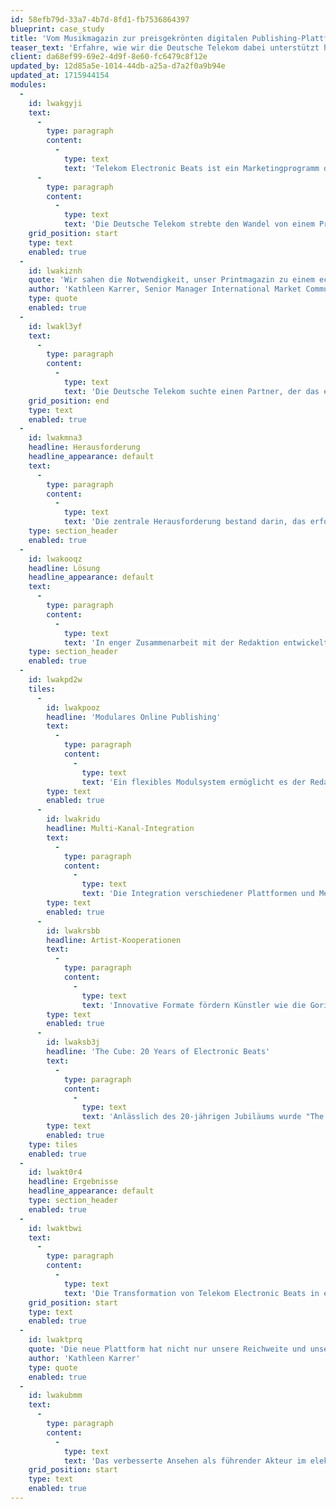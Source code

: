 ```yaml
---
id: 58efb79d-33a7-4b7d-8fd1-fb7536864397
blueprint: case_study
title: 'Vom Musikmagazin zur preisgekrönten digitalen Publishing-Plattform'
teaser_text: 'Erfahre, wie wir die Deutsche Telekom dabei unterstützt haben, ein traditionelles Printmagazin in eine agile, preisgekrönte digitale Plattform zu transformieren, die die elektronische Musik- und Kulturlandschaft Europas prägt.'
client: da68ef99-69e2-4d9f-8e60-fc6479c8f12e
updated_by: 12d85a5e-1014-44db-a25a-d7a2f0a9b94e
updated_at: 1715944154
modules:
  -
    id: lwakgyji
    text:
      -
        type: paragraph
        content:
          -
            type: text
            text: 'Telekom Electronic Beats ist ein Marketingprogramm der Deutschen Telekom, das sich auf elektronische Musik spezialisiert hat und Lifestyle-, Kunst-, Digital- und Modethemen abdeckt. Ursprünglich als TV- und Festivalreihe gestartet, wurde später das englischsprachige Electronic Beats Magazine als monothematische Print-Publikation veröffentlicht. Über die Jahre entwickelte sich Electronic Beats zu einer festen Bezugs- und Austauschplattform für Musikfans und Experten, die heute Europas erfolgreichste Musik-Community mit über 500.000 Mitgliedern ist.'
      -
        type: paragraph
        content:
          -
            type: text
            text: 'Die Deutsche Telekom strebte den Wandel von einem Printmagazin zu einer digitalen Plattform an, um tagesaktuelle Inhalte mit der redaktionellen Flexibilität und Designfreiheit des Print-Formats zu verbinden. Die bestehende Website basierte jedoch auf einem Blog, der nicht den Ansprüchen gerecht wurde.'
    grid_position: start
    type: text
    enabled: true
  -
    id: lwakiznh
    quote: 'Wir sahen die Notwendigkeit, unser Printmagazin zu einem echten Online-Magazin zu überführen, das die Dynamik und Vielfalt unserer Inhalte widerspiegelt. Unser Ziel war es, eine Plattform zu schaffen, die sowohl unseren redaktionellen Ambitionen gerecht wird als auch eine nahtlose User Experience bietet.'
    author: 'Kathleen Karrer, Senior Manager International Market Communications der Deutschen Telekom'
    type: quote
    enabled: true
  -
    id: lwakl3yf
    text:
      -
        type: paragraph
        content:
          -
            type: text
            text: 'Die Deutsche Telekom suchte einen Partner, der das erfolgreiche Magazin in eine umfassende digitale Plattform transformieren konnte.'
    grid_position: end
    type: text
    enabled: true
  -
    id: lwakmna3
    headline: Herausforderung
    headline_appearance: default
    text:
      -
        type: paragraph
        content:
          -
            type: text
            text: 'Die zentrale Herausforderung bestand darin, das erfolgreiche Print-Magazin Telekom Electronic Beats in eine umfassende Online-Plattform zu transformieren, die nicht nur die Designfreiheit und redaktionelle Flexibilität des gedruckten Formats bietet, sondern auch die dynamischen und multimedialen Möglichkeiten des digitalen Raums voll ausschöpft. Dies erforderte die Entwicklung eines benutzerfreundlichen, jedoch leistungsfähigen Content-Management-Systems, das es ermöglicht, schnell auf aktuelle Entwicklungen zu reagieren und diverse Medienformate wie Podcasts, Videos und DJ-Sets nahtlos zu integrieren. Zudem musste die Plattform so gestaltet werden, dass sie problemlos auf weitere internationale Märkte skalierbar ist, um die globale Reichweite der Marke zu vergrößern.'
    type: section_header
    enabled: true
  -
    id: lwakooqz
    headline: Lösung
    headline_appearance: default
    text:
      -
        type: paragraph
        content:
          -
            type: text
            text: 'In enger Zusammenarbeit mit der Redaktion entwickelten wir Telekom Electronic Beats zu einer digitalen Plattform weiter.'
    type: section_header
    enabled: true
  -
    id: lwakpd2w
    tiles:
      -
        id: lwakpooz
        headline: 'Modulares Online Publishing'
        text:
          -
            type: paragraph
            content:
              -
                type: text
                text: 'Ein flexibles Modulsystem ermöglicht es der Redaktion, für jedes Thema die passende Darstellungsform zu finden.'
        type: text
        enabled: true
      -
        id: lwakridu
        headline: Multi-Kanal-Integration
        text:
          -
            type: paragraph
            content:
              -
                type: text
                text: 'Die Integration verschiedener Plattformen und Medienformate war von Anfang an ein zentraler Aspekt. Die Plattform verknüpft Podcasts, Videos und visuelle Features nahtlos mit journalistischen Inhalten. Ein persistenter Music Player wurde entwickelt, um kuratierte Songs von SoundCloud und Deezer seitenübergreifend abzuspielen.'
        type: text
        enabled: true
      -
        id: lwakrsbb
        headline: Artist-Kooperationen
        text:
          -
            type: paragraph
            content:
              -
                type: text
                text: 'Innovative Formate fördern Künstler wie die Gorillaz und Billie Eilish: Ein eigener Video Player wurde für ein exklusives Konzert der Gorillaz entwickelt, und dynamische Artikel, die Inhalte aus dem Electronic Beats-Universum einbinden, begleiten eine Kampagne mit Billie Eilish.'
        type: text
        enabled: true
      -
        id: lwaksb3j
        headline: 'The Cube: 20 Years of Electronic Beats'
        text:
          -
            type: paragraph
            content:
              -
                type: text
                text: 'Anlässlich des 20-jährigen Jubiläums wurde "The Cube" entwickelt – eine immersive 360-Grad-Ausstellung, die eine Reise durch die Geschichte und Gegenwart der Musik und Popkultur ermöglicht. Die Ausstellung nutzt Technologie aus der Gaming-Industrie, um ein intuitives, immersives Erlebnis in 3D zu schaffen. Besucher können musikhistorische Video-Collagen, Beiträge von Künstlern und ein Community-Forum erkunden. "The Cube" soll haptische Kulturerlebnisse in der digitalen Welt ermöglichen und physische Events ergänzen.'
        type: text
        enabled: true
    type: tiles
    enabled: true
  -
    id: lwakt0r4
    headline: Ergebnisse
    headline_appearance: default
    type: section_header
    enabled: true
  -
    id: lwaktbwi
    text:
      -
        type: paragraph
        content:
          -
            type: text
            text: 'Die Transformation von Telekom Electronic Beats in eine digitale Plattform hat signifikante Verbesserungen in mehreren Schlüsselbereichen gebracht. Die Reichweite des Magazins wurde deutlich erweitert, indem die Plattform auf internationale Märkte skaliert wurde. Dieser Prozess hat nicht nur die Reichweite, sondern auch die Flexibilität der Inhaltsdarstellung verbessert, wodurch die Plattform in der Lage ist, medienadäquate Präsentationsmöglichkeiten zu bieten. Zudem wurde der Prozess des digitalen Content Publishings durch das neue System erheblich verschlankt, was der Redaktion ermöglicht, schneller und effizienter auf aktuelle Ereignisse zu reagieren.'
    grid_position: start
    type: text
    enabled: true
  -
    id: lwaktprq
    quote: 'Die neue Plattform hat nicht nur unsere Reichweite und unser Ansehen in der Musikwelt gesteigert, sondern auch die Art und Weise revolutioniert, wie wir mit unserer Community interagieren. Die Flexibilität und die visuelle Qualität unserer digitalen Präsenz haben uns mehrfach Auszeichnungen eingebracht.'
    author: 'Kathleen Karrer'
    type: quote
    enabled: true
  -
    id: lwakubmm
    text:
      -
        type: paragraph
        content:
          -
            type: text
            text: 'Das verbesserte Ansehen als führender Akteur im elektronischen Musikbereich wird auch durch mehrere Auszeichnungen unterstrichen, darunter die renommierten Lead und German Design Awards. Die innovative Herangehensweise und die hohe Benutzerfreundlichkeit der Plattform haben Telekom Electronic Beats an die Spitze des digitalen Musikpublishings gebracht.'
    grid_position: start
    type: text
    enabled: true
---
```

